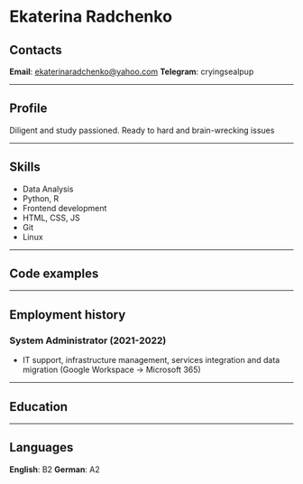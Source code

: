 # Ekaterina Radchenko
## Contacts
**Email**: ekaterinaradchenko@yahoo.com
**Telegram**: cryingsealpup
********* 
## Profile
Diligent and study passioned. Ready to hard and brain-wrecking issues
*********
## Skills 
+ Data Analysis
+ Python, R
+ Frontend development
+ HTML, CSS, JS
+ Git
+ Linux
*********
## Code examples

*********
## Employment history
### System Administrator (2021-2022)
+ IT support, infrastructure management, services integration and data migration (Google Workspace -> Microsoft 365)
*********
## Education

*********
## Languages
**English**: B2
**German**: A2 